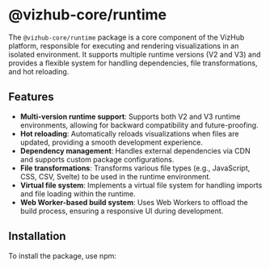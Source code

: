 # @vizhub-core/runtime

The `@vizhub-core/runtime` package is a core component of the VizHub platform, responsible for executing and rendering visualizations in an isolated environment. It supports multiple runtime versions (V2 and V3) and provides a flexible system for handling dependencies, file transformations, and hot reloading.

## Features

- **Multi-version runtime support**: Supports both V2 and V3 runtime environments, allowing for backward compatibility and future-proofing.
- **Hot reloading**: Automatically reloads visualizations when files are updated, providing a smooth development experience.
- **Dependency management**: Handles external dependencies via CDN and supports custom package configurations.
- **File transformations**: Transforms various file types (e.g., JavaScript, CSS, CSV, Svelte) to be used in the runtime environment.
- **Virtual file system**: Implements a virtual file system for handling imports and file loading within the runtime.
- **Web Worker-based build system**: Uses Web Workers to offload the build process, ensuring a responsive UI during development.

## Installation

To install the package, use npm:
